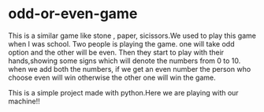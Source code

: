 # odd-or-even-game
This is a similar game like stone , paper, sicissors.We used to play this game when I was school. Two people is playing the game. one will take odd option and the other will be even. Then they start to play with their hands,showing some signs which will denote the numbers from 0 to 10. when we add both the numbers, if we get an even number the person who choose even will win otherwise the other one will win the game.

This is a simple project made with python.Here we are playing with our machine!!
